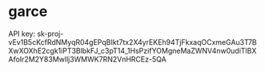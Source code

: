 # garce

API key: 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 